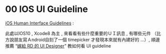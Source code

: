 # 00   IOS UI Guideline

[iOS Human Interface Guidelines](https://developer.apple.com/ios/human-interface-guidelines/overview/design-principles/) :

此處以IOS10 , Xcode8 為主 , 來看看有些什麼重要的ＵＩ訊息 , 有哪些元件 （比方說朋友寫Ａndroid自刻了一個 timepicker 才發現本來就有內建好的 ...）, 順邊推薦 “[嫁給 RD 的 UI Designer](https://blog.akanelee.me/)” 教如何看 UI guideline

